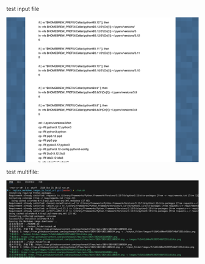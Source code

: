 test input file 

![](local_images/fc5d42c60bef6395f548df1551cb1dca.png)

test multifile: 

![](local_images/ee48d762cc79629340a7dfb0a9d9620c.png)